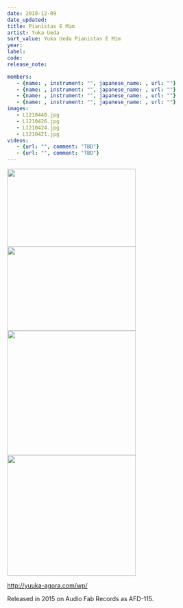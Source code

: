 ```yaml
---
date: 2018-12-09
date_updated: 
title: Pianistas E Mim
artist: Yuka Ueda
sort_value: Yuka Ueda Pianistas E Mim
year: 
label: 
code: 
release_note: 

members:
   - {name: , instrument: "", japanese_name: , url: ""}
   - {name: , instrument: "", japanese_name: , url: ""}
   - {name: , instrument: "", japanese_name: , url: ""}
   - {name: , instrument: "", japanese_name: , url: ""}
images: 
   - L1210440.jpg
   - L1210426.jpg
   - L1210424.jpg
   - L1210421.jpg
videos: 
   - {url: "", comment: "TBD"}
   - {url: "", comment: "TBD"}
---
```

<a href="http://www.jjazzist.com/wp-content/uploads/2018/12/L1210440.jpg"><img class="alignnone size-medium wp-image-3231" src="http://www.jjazzist.com/wp-content/uploads/2018/12/L1210440-300x182.jpg" alt="" width="300" height="182" /></a> <a href="http://www.jjazzist.com/wp-content/uploads/2018/12/L1210426.jpg"><img class="alignnone size-medium wp-image-3230" src="http://www.jjazzist.com/wp-content/uploads/2018/12/L1210426-300x196.jpg" alt="" width="300" height="196" /></a> <a href="http://www.jjazzist.com/wp-content/uploads/2018/12/L1210424.jpg"><img class="alignnone size-medium wp-image-3229" src="http://www.jjazzist.com/wp-content/uploads/2018/12/L1210424-300x291.jpg" alt="" width="300" height="291" /></a> <a href="http://www.jjazzist.com/wp-content/uploads/2018/12/L1210421.jpg"><img class="alignnone size-medium wp-image-3228" src="http://www.jjazzist.com/wp-content/uploads/2018/12/L1210421-300x282.jpg" alt="" width="300" height="282" /></a>

http://yuuka-agora.com/wp/

Released in 2015 on Audio Fab Records as AFD-115.
